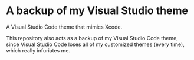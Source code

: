 # A backup of my Visual Studio theme

A Visual Studio Code theme that mimics Xcode.

This repository also acts as a backup of my Visual Studio Code theme, since Visual Studio Code loses all of my customized themes (every time), which really infuriates me.
